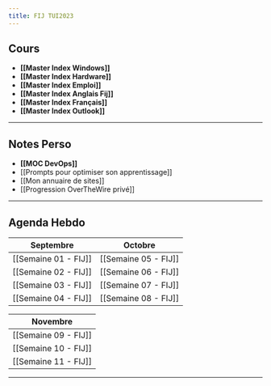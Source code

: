 ```yaml
---
title: FIJ TUI2023
---
```


## Cours

- **[[Master Index Windows]]**
- **[[Master Index Hardware]]**
- **[[Master Index Emploi]]**
- **[[Master Index Anglais Fij]]**
- **[[Master Index Français]]**
- **[[Master Index Outlook]]**

---
## Notes Perso

- **[[MOC DevOps]]**
- [[Prompts pour optimiser son apprentissage]]
- [[Mon annuaire de sites]]
- [[Progression OverTheWire privé]]
---
## Agenda Hebdo


|Septembre|Octobre|
|---------|-------|
|[[Semaine 01 - FIJ]]|[[Semaine 05 - FIJ]]|
|[[Semaine 02 - FIJ]]|[[Semaine 06 - FIJ]]|
|[[Semaine 03 - FIJ]]|[[Semaine 07 - FIJ]]|
|[[Semaine 04 - FIJ]]|[[Semaine 08 - FIJ]]|

|**Novembre**|
|--------|
|[[Semaine 09 - FIJ]]|
|[[Semaine 10 - FIJ]]|
|[[Semaine 11 - FIJ]]|

---
